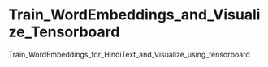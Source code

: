 # Train_WordEmbeddings_and_Visualize_Tensorboard
Train_WordEmbeddings_for_HindiText_and_Visualize_using_tensorboard
